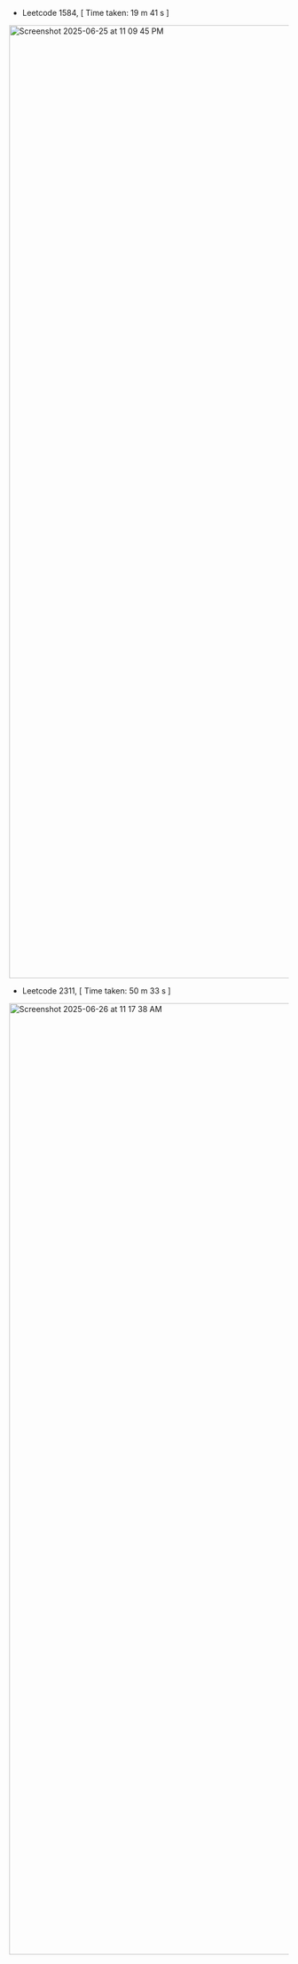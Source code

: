 - Leetcode 1584, [ Time taken: 19 m 41 s ]
<img width="1719" alt="Screenshot 2025-06-25 at 11 09 45 PM" src="https://github.com/user-attachments/assets/88922375-6386-41b9-84e3-1fd0983883cd" />

- Leetcode 2311, [ Time taken: 50 m 33 s ]
<img width="1716" alt="Screenshot 2025-06-26 at 11 17 38 AM" src="https://github.com/user-attachments/assets/62cc3f28-de27-45db-96ce-5059583ef138" />
